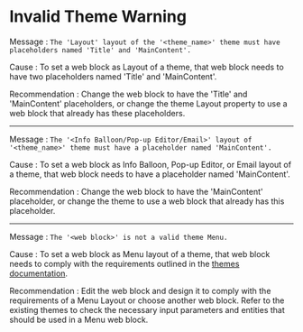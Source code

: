 # Invalid Theme Warning

Message
:   `The 'Layout' layout of the '<theme_name>' theme must have placeholders named 'Title' and 'MainContent'.`

Cause
:   To set a web block as Layout of a theme, that web block needs to have two placeholders named 'Title' and 'MainContent'.

Recommendation
:   Change the web block to have the 'Title' and 'MainContent' placeholders, or change the theme Layout property to use a web block that already has these placeholders.

---

Message
:   `The '<Info Balloon/Pop-up Editor/Email>' layout of '<theme_name>' theme must have a placeholder named 'MainContent'.`

Cause
:   To set a web block as Info Balloon, Pop-up Editor, or Email layout of a theme, that web block needs to have a placeholder named 'MainContent'.

Recommendation
:   Change the web block to have the 'MainContent' placeholder, or change the theme to use a web block that already has this placeholder.

---

Message
:   `The '<web block>' is not a valid theme Menu.`

Cause
:   To set a web block as Menu layout of a theme, that web block needs to comply with the requirements outlined in the [themes documentation]( https://success.outsystems.com/Documentation/11/Developing_an_Application/Design_UI/Look_and_Feel/Themes#blocks).

Recommendation
:   Edit the web block and design it to comply with the requirements of a Menu Layout or choose another web block. Refer to the existing themes to check the necessary input parameters and entities that should be used in a Menu web block. 
